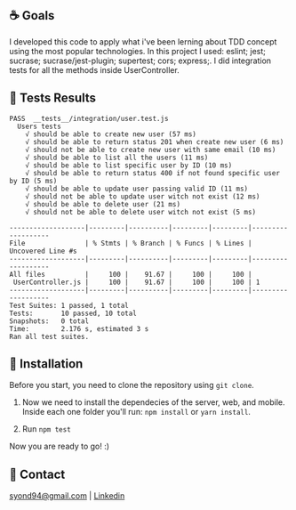## :coffee: Goals
I developed this code to apply what i've been lerning about TDD concept using the most popular technologies. In this project I used: eslint; jest; sucrase; sucrase/jest-plugin; supertest; cors; express;. I did integration tests for all the methods inside UserController.

## :runner: Tests Results
```
PASS  __tests__/integration/user.test.js
  Users tests
    √ should be able to create new user (57 ms)
    √ should be able to return status 201 when create new user (6 ms)
    √ should not be able to create new user with same email (10 ms)
    √ should be able to list all the users (11 ms)
    √ should be able to list specific user by ID (10 ms)
    √ should be able to return status 400 if not found specific user by ID (5 ms)
    √ should be able to update user passing valid ID (11 ms)
    √ should not be able to update user witch not exist (12 ms)
    √ should be able to delete user (21 ms)
    √ should not be able to delete user witch not exist (5 ms)

-------------------|---------|----------|---------|---------|-------------------
File               | % Stmts | % Branch | % Funcs | % Lines | Uncovered Line #s
-------------------|---------|----------|---------|---------|-------------------
All files          |     100 |    91.67 |     100 |     100 |
 UserController.js |     100 |    91.67 |     100 |     100 | 1
-------------------|---------|----------|---------|---------|-------------------
Test Suites: 1 passed, 1 total
Tests:       10 passed, 10 total
Snapshots:   0 total
Time:        2.176 s, estimated 3 s
Ran all test suites.
```

## :floppy_disk: Installation

Before you start, you need to clone the repository using `git clone`.

1. Now we need to install the dependecies of the server, web, and mobile. Inside each one folder you'll run: `npm install` or `yarn install`.

2. Run `npm test`

Now you are ready to go! :)


## :email: Contact
syond94@gmail.com | 
[Linkedin](https://linkedin.com/in/syond)
